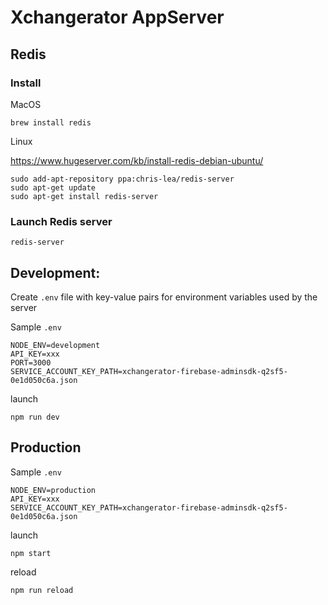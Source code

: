 # Xchangerator AppServer

## Redis
### Install
MacOS
```
brew install redis
```

Linux

https://www.hugeserver.com/kb/install-redis-debian-ubuntu/
```
sudo add-apt-repository ppa:chris-lea/redis-server
sudo apt-get update
sudo apt-get install redis-server
```

### Launch Redis server
```
redis-server
```


## Development:
Create `.env` file with key-value pairs for environment variables used by the server

Sample `.env`
```
NODE_ENV=development
API_KEY=xxx
PORT=3000
SERVICE_ACCOUNT_KEY_PATH=xchangerator-firebase-adminsdk-q2sf5-0e1d050c6a.json
```

launch
```
npm run dev
```

## Production

Sample `.env`
```
NODE_ENV=production
API_KEY=xxx
SERVICE_ACCOUNT_KEY_PATH=xchangerator-firebase-adminsdk-q2sf5-0e1d050c6a.json
```

launch
```
npm start
```

reload
```
npm run reload
```
